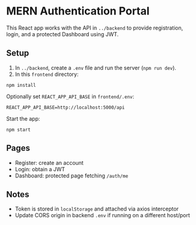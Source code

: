 # MERN Authentication Portal

This React app works with the API in `../backend` to provide registration, login, and a protected Dashboard using JWT.

## Setup
1. In `../backend`, create a `.env` file and run the server (`npm run dev`).
2. In this `frontend` directory:
```
npm install
```
Optionally set `REACT_APP_API_BASE` in `frontend/.env`:
```
REACT_APP_API_BASE=http://localhost:5000/api
```
Start the app:
```
npm start
```

## Pages
- Register: create an account
- Login: obtain a JWT
- Dashboard: protected page fetching `/auth/me`

## Notes
- Token is stored in `localStorage` and attached via axios interceptor
- Update CORS origin in backend `.env` if running on a different host/port
